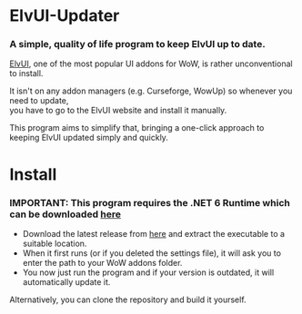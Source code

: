 # ElvUI-Updater

<h3>A simple, quality of life program to keep ElvUI up to date.</h3>
<p><a href="https://tukui.org/elvui" target="_blank" text-decoration="none">ElvUI</a>, one of the most popular UI addons for WoW, is rather unconventional to install. <br/>
  
  It isn't on any addon managers (e.g. Curseforge, WowUp) so whenever you need to update, <br/>you have to go to the ElvUI website and install it manually.
  
  This program aims to simplify that, bringing a one-click approach to keeping ElvUI updated simply and quickly.</p>
<h1>Install</h3>
<h3>IMPORTANT: This program requires the .NET 6 Runtime which can be downloaded <a href="https://dotnet.microsoft.com/en-us/download/dotnet/thank-you/runtime-6.0.29-windows-x64-installer">here</a></h3>
<ul>
  <li>
    Download the latest release from <a href="https://github.com/ArjanDeo/ElvUI-Updater/releases">here</a> and extract the executable to a suitable location.
  </li>
  <li>
    When it first runs (or if you deleted the settings file), it will ask you to enter the path to your WoW addons folder.
  </li>
  <li>
    You now just run the program and if your version is outdated, it will automatically update it.
  </li>
</ul>
<p>Alternatively, you can clone the repository and build it yourself.</p>
